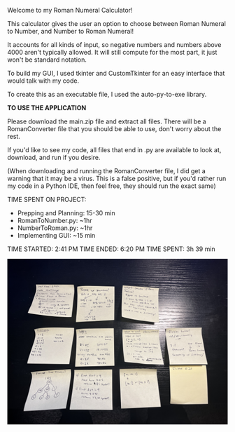 Welcome to my Roman Numeral Calculator!

This calculator gives the user an option to choose between Roman Numeral to Number, and Number to Roman Numeral!

It accounts for all kinds of input, so negative numbers and numbers above 4000 aren't typically allowed. It will still compute for the most part, it just won't be standard notation.

To build my GUI, I used tkinter and CustomTkinter for an easy interface that would talk with my code.

To create this as an executable file, I used the auto-py-to-exe library.


**TO USE THE APPLICATION**

Please download the main.zip file and extract all files. There will be a RomanConverter file that you should be able to use, don't worry about the rest.

If you'd like to see my code, all files that end in .py are available to look at, download, and run if you desire.

(When downloading and running the RomanConverter file, I did get a warning that it may be a virus. This is a false positive, but if you'd rather run my code in a Python IDE, then feel free, they should run the exact same)



TIME SPENT ON PROJECT:
- Prepping and Planning: 15-30 min
- RomanToNumber.py: ~1hr
- NumberToRoman.py: ~1hr
- Implementing GUI: ~15 min

TIME STARTED: 2:41 PM
TIME ENDED: 6:20 PM
TIME SPENT: 3h 39 min

![Notes from Coding Project](https://github.com/Tweagan11/Coding-Challenge-3-30/blob/master/Notes.JPG)
